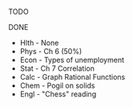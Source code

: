 TODO

DONE
- Hlth - None
- Phys - Ch 6 (50%)
- Econ - Types of unemployment
- Stat - Ch 7 Correlation
- Calc - Graph Rational Functions
- Chem - Pogil on solids
- Engl - "Chess" reading


